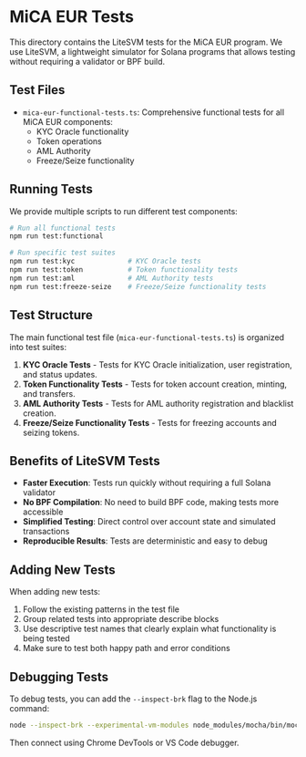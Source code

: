 # MiCA EUR Tests

This directory contains the LiteSVM tests for the MiCA EUR program. We use LiteSVM, a lightweight simulator for Solana programs that allows testing without requiring a validator or BPF build.

## Test Files

- `mica-eur-functional-tests.ts`: Comprehensive functional tests for all MiCA EUR components:
  - KYC Oracle functionality
  - Token operations
  - AML Authority
  - Freeze/Seize functionality

## Running Tests

We provide multiple scripts to run different test components:

```bash
# Run all functional tests
npm run test:functional

# Run specific test suites
npm run test:kyc             # KYC Oracle tests
npm run test:token           # Token functionality tests
npm run test:aml             # AML Authority tests
npm run test:freeze-seize    # Freeze/Seize functionality tests
```

## Test Structure

The main functional test file (`mica-eur-functional-tests.ts`) is organized into test suites:

1. **KYC Oracle Tests** - Tests for KYC Oracle initialization, user registration, and status updates.
2. **Token Functionality Tests** - Tests for token account creation, minting, and transfers.
3. **AML Authority Tests** - Tests for AML authority registration and blacklist creation.
4. **Freeze/Seize Functionality Tests** - Tests for freezing accounts and seizing tokens.

## Benefits of LiteSVM Tests

- **Faster Execution**: Tests run quickly without requiring a full Solana validator
- **No BPF Compilation**: No need to build BPF code, making tests more accessible
- **Simplified Testing**: Direct control over account state and simulated transactions
- **Reproducible Results**: Tests are deterministic and easy to debug

## Adding New Tests

When adding new tests:

1. Follow the existing patterns in the test file
2. Group related tests into appropriate describe blocks
3. Use descriptive test names that clearly explain what functionality is being tested
4. Make sure to test both happy path and error conditions

## Debugging Tests

To debug tests, you can add the `--inspect-brk` flag to the Node.js command:

```bash
node --inspect-brk --experimental-vm-modules node_modules/mocha/bin/mocha.js -p ./tsconfig.json -t 1000000 tests/mica-eur-functional-tests.ts
```

Then connect using Chrome DevTools or VS Code debugger.
